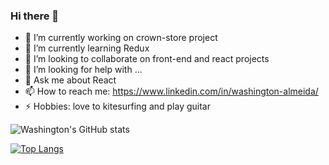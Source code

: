 ### Hi there 👋

- 🔭 I’m currently working on crown-store project
- 🌱 I’m currently learning Redux
- 👯 I’m looking to collaborate on front-end and react projects
- 🤔 I’m looking for help with ...
- 💬 Ask me about React
- 📫 How to reach me: https://www.linkedin.com/in/washington-almeida/
- ⚡ Hobbies: love to kitesurfing and play guitar

![Washington's GitHub stats](https://github-readme-stats.vercel.app/api?username=WashingtonAlmeidaJr&show_icons=true&theme=transparent)

[![Top Langs](https://github-readme-stats.vercel.app/api/top-langs/?username=WashingtonAlmeidaJr&layout=compact)](https://github.com/anuraghazra/github-readme-stats)

<div style="display:inline-block">
    <br/>
    <img alt="" src="https://img.shields.io/badge/HTML-239120?style=for-the-badge&logo=html5&logoColor=white"/>
    <img alt="" src="https://img.shields.io/badge/CSS-239120?&style=for-the-badge&logo=css3&logoColor=white https://img.shields.io/badge/HTML-"/>
    <img alt="" src="https://img.shields.io/badge/JavaScript-323330?style=for-the-badge&logo=javascript&logoColor=F7DF1E"/>
    <img alt="" src="https://img.shields.io/badge/React-20232A?style=for-the-badge&logo=react&logoColor=61DAFB"/>
    <img alt="" src="https://img.shields.io/badge/styled--components-DB7093?style=for-the-badge&logo=styled-components&logoColor=white"/>
    <img alt="" src="https://img.shields.io/badge/TypeScript-007ACC?style=for-the-badge&logo=typescript&logoColor=white"/>
    <img alt="" src="https://img.shields.io/badge/Wordpress-21759B?style=for-the-badge&logo=wordpress&logoColor=white"/>
</div>

